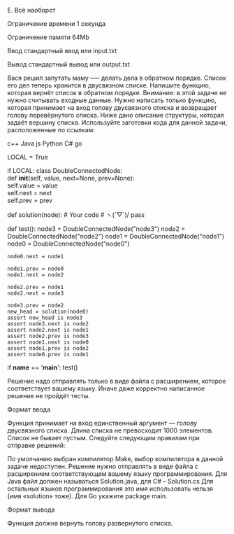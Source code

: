E. Всё наоборот

Ограничение времени	1 секунда

Ограничение памяти	64Mb

Ввод	стандартный ввод или input.txt

Вывод	стандартный вывод или output.txt

Вася решил запутать маму —– делать дела в обратном порядке. Список его дел теперь хранится в двусвязном списке. Напишите функцию, которая вернёт список в обратном порядке.
Внимание: в этой задаче не нужно считывать входные данные. Нужно написать только функцию, которая принимает на вход голову двусвязного списка и возвращает голову перевёрнутого списка. Ниже дано описание структуры, которая задаёт вершину списка.
Используйте заготовки кода для данной задачи, расположенные по ссылкам:

c++
Java
js
Python
C#
go

LOCAL = True

if LOCAL:
    class DoubleConnectedNode:  
        def __init__(self, value, next=None, prev=None):  
            self.value = value  
            self.next = next  
            self.prev = prev

def solution(node):
    # Your code
    # ヽ(´▽`)/
    pass

def test():
    node3 = DoubleConnectedNode("node3")
    node2 = DoubleConnectedNode("node2")
    node1 = DoubleConnectedNode("node1")
    node0 = DoubleConnectedNode("node0")

    node0.next = node1

    node1.prev = node0
    node1.next = node2

    node2.prev = node1
    node2.next = node3

    node3.prev = node2
    new_head = solution(node0)
    assert new_head is node3
    assert node3.next is node2
    assert node2.next is node1 
    assert node2.prev is node3
    assert node1.next is node0 
    assert node1.prev is node2
    assert node0.prev is node1

if __name__ == '__main__':
    test()


Решение надо отправлять только в виде файла с расширением, которое соответствует вашему языку. Иначе даже корректно написанное решение не пройдёт тесты.

Формат ввода

Функция принимает на вход единственный аргумент — голову двусвязного списка.
Длина списка не превосходит 1000 элементов. Список не бывает пустым.
Следуйте следующим правилам при отправке решений:

По умолчанию выбран компилятор Make, выбор компилятора в данной задаче недоступен.
Решение нужно отправлять в виде файла с расширением соответствующем вашему языку программирования.
Для Java файл должен называться Solution.java, для C# – Solution.cs
Для остальных языков программирования это имя использовать нельзя (имя «solution» тоже).
Для Go укажите package main.

Формат вывода

Функция должна вернуть голову развернутого списка.

